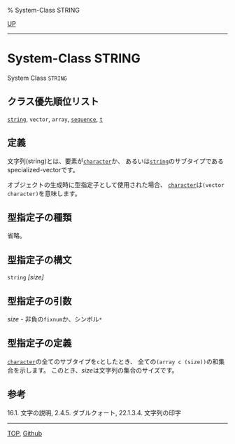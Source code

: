 % System-Class STRING

[UP](16.2.html)  

---

# System-Class STRING


System Class `STRING`


## クラス優先順位リスト

[`string`](16.2.string-system-class.html), `vector`,
`array`, [`sequence`](17.3.sequence.html), [`t`](4.4.t-system-class.html)


## 定義

文字列(string)とは、要素が[`character`](13.2.character-system-class.html)か、
あるいは[`string`](16.2.string-system-class.html)のサブタイプである
specialized-vectorです。

オブジェクトの生成時に型指定子として使用された場合、
[`character`](13.2.character-system-class.html)は`(vector character)`を意味します。


## 型指定子の種類

省略。


## 型指定子の構文

`string` *[size]*


## 型指定子の引数

*size* - 非負の`fixnum`か、シンボル`*`


## 型指定子の定義

[`character`](13.2.character-system-class.html)の全てのサブタイプを`c`としたとき、
全ての`(array c (size))`の和集合を示します。
このとき、*size*は文字列の集合のサイズです。


## 参考

16.1. 文字の説明, 2.4.5. ダブルクォート, 22.1.3.4. 文字列の印字


---
[TOP](index.html),  [Github](https://github.com/nptcl/npt-japanese)

